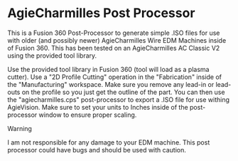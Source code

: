 # AgieCharmilles Post Processor

This is a Fusion 360 Post-Processor to generate simple .ISO files for use with older (and possibly newer) AgieCharmilles Wire EDM Machines inside of Fusion 360.
This has been tested on an AgieCharmilles AC Classic V2 using the provided tool library.

Use the provided tool library in Fusion 360 (tool will load as a plasma cutter). Use a "2D Profile Cutting" operation in the "Fabrication" inside of the "Manufacturing" workspace. Make sure you remove any lead-in or lead-outs on the profile so you just get the outline of the part. You can then use the "agiecharmilles.cps" post-processor to export a .ISO file for use withing AgieVision. Make sure to set your units to Inches inside of the post-processor window to ensure proper scaling.

> [!WARNING]
> I am not responsible for any damage to your EDM machine. This post processor could have bugs and should be used with caution.
